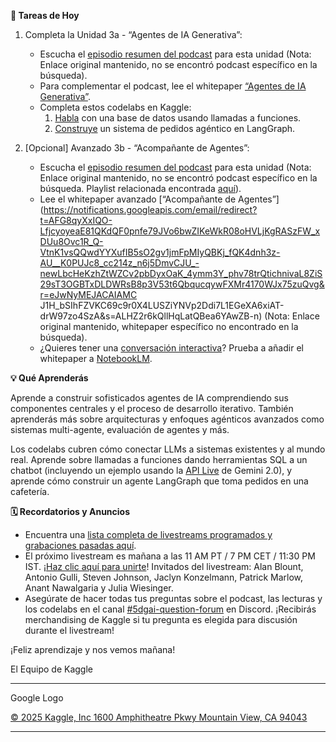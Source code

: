 **🎒 Tareas de Hoy**

1.  Completa la Unidad 3a - “Agentes de IA Generativa”:
    * Escucha el [episodio resumen del podcast](https://notifications.googleapis.com/email/redirect?t=AFG8qyVCESZa0j4i-MlDHkQCtOnLPqtngKl8CjCa6bZKTFBocrBqtC2lAwjwg3s19ZuaYkSxNXt3lA2aKScifwA2a5ugtBRTg-mvm5yVXFTSTxh3le6Rw-5AZVt7Mx5fZ9_cV_BAE4GoWz7xU92IRtmDiEdhrqI0TsrZhqQoRHxQt_hNG2lscmQRvryE71XqGnV7mgzTn1wxtcL3Jtugh5S6T4AX2kiUTu5Fd-YIvoAn0GGbFrx-tyKkc1I-dc5_GmIqCg&r=eJzLKCkpKLbS1y8vL9erzC8tKU1K1UvOz9UvTyxJzrAvs3Ux9k4srDIPCzeyUMvJLC6xDfApdEsM8Uw3ya0sja_09iooc7MIdzXySkt0N812Ly3Ld1XLzEtJrbA1AQDg1R__&s=ALHZ2r7sVs4LjV6Jb_c_ihZbZKYd) para esta unidad (Nota: Enlace original mantenido, no se encontró podcast específico en la búsqueda).
    * Para complementar el podcast, lee el whitepaper [“Agentes de IA Generativa”](https://www.kaggle.com/whitepaper-agents).
    * Completa estos codelabs en Kaggle:
        1.  [Habla](https://www.kaggle.com/code/markishere/day-3-function-calling-with-the-gemini-api) con una base de datos usando llamadas a funciones.
        2.  [Construye](https://www.kaggle.com/code/markishere/day-3-building-an-agent-with-langgraph) un sistema de pedidos agéntico en LangGraph.

2.  [Opcional] Avanzado 3b - “Acompañante de Agentes”:
    * Escucha el [episodio resumen del podcast](https://notifications.googleapis.com/email/redirect?t=AFG8qyXWwVRmgsUDRG-fBVWsc5ft9FxFjGhxQVchHeqBH_yn9FffHM3QdYq5M63K_zo8KjQWMSWFBb0rl_vLeihinxrAd0pmW7We7xgtKXjFaFRjO0KUjO50wOZK6rLM_RAupWzVyjMgRWMHoAtdpXO9WEfFlQuq_9zvq3OvkaGc0dse-XyNDtY7exnhsUlmRvRJGTov5RwlEIQZzvUe3AIlmaU2Wi4MPpkoqBkBrc-LgwRwqf6e8JFldVNC490_Rl4ifw&r=eJzLKCkpKLbS1y8vL9erzC8tKU1K1UvOz9UvTyxJzrAvszUvSgouL9E1z08JVMvJLC6xDfApdEsM8Uw3ya0sja_09iooc7MIdzXySkt0N812Ly3Ld1XLzEtJrbA1BQD5KSB1&s=ALHZ2r4BIpxK57diQXU9SRJfdqt6) para esta unidad (Nota: Enlace original mantenido, no se encontró podcast específico en la búsqueda. Playlist relacionada encontrada [aquí](https://www.youtube.com/playlist?list=PLqFaTIg4myu8GFXsSEicf6q_ExhfOr5ck)).
    * Lee el whitepaper avanzado [“Acompañante de Agentes”](https://notifications.googleapis.com/email/redirect?t=AFG8qyXxIQO-LfjcyoyeaE81QKdQF0pnfe79JVo6bwZIKeWkR08oHVLjKgRASzFW_xDUu8Ovc1R_Q-VtnK1vsQQwdYYXufIB5sO2gv1jmFpMIyQBKj_fQK4dnh3z-AU__K0PUJc8_cc214z_n6j5DmvCJU_-newLbcHeKzhZtWZCv2pbDyxOaK_4ymm3Y_phv78trQtichnivaL8ZiS29sT3OGBTxDLDWRsB8p3V53t6QbqucqywFXMr4170WJx75zuQvg&r=eJwNyMEJACAIAMC J1H_bSIhFZVKC69c9r0X4LUSZiYNVp2Ddi7L1EGeXA6xiAT-drW97zo4SzA&s=ALHZ2r6kQllHqLatQBea6YAwZB-n) (Nota: Enlace original mantenido, whitepaper específico no encontrado en la búsqueda).
    * ¿Quieres tener una [conversación interactiva](https://notifications.googleapis.com/email/redirect?t=AFG8qyVvayxG1T1h-HUgDoD4uNvXZoA0c2dwUIeUiI3MGAiUGXvPHpLyBNLiwoPFtISvKP4vPOUxYAkNVxzoorNOQTXPyQ8g0zUdLCdj6D31xeVrpCWQgX-FriVz4Nv0zkW3FfffFpWuj6FW8ZeGIbrpJ7cuNLEYFOwWQur69gkINF7A_PSJCRbnkOc1W_PmipTDUukuW7UBK7Wm0aIOrs4fvyV6k4km6DM0xNtAi4UVG6wqFHnbZwpuf81VmiWatUNORg&r=eJwNyMEOgjAMANC_4Qalc65gsnDyEzwbgQroWJetxN-X28tbVVO5AZQjJcnaLCJL4GaSHaIojyLfsMMrlh9nwCtdkMgNa_Acq8zvp0raJo_WkHEtVuWzzR5Pme4sbG2HtnfU2_r--APkjiG9&s=ALHZ2r4uPhGodMAR8m9OVmAUut0s)? Prueba a añadir el whitepaper a [NotebookLM](https://notebooklm.google.com/).

**💡 Qué Aprenderás**

Aprende a construir sofisticados agentes de IA comprendiendo sus componentes centrales y el proceso de desarrollo iterativo. También aprenderás más sobre arquitecturas y enfoques agénticos avanzados como sistemas multi-agente, evaluación de agentes y más.

Los codelabs cubren cómo conectar LLMs a sistemas existentes y al mundo real. Aprende sobre llamadas a funciones dando herramientas SQL a un chatbot (incluyendo un ejemplo usando la [API Live](https://ai.google.dev/gemini-api/docs/live?hl=es-419) de Gemini 2.0), y aprende cómo construir un agente LangGraph que toma pedidos en una cafetería.

**🗓️ Recordatorios y Anuncios**

* Encuentra una [lista completa de livestreams programados y grabaciones pasadas aquí](https://notifications.googleapis.com/email/redirect?t=AFG8qyU_nzPRR9CrOTbGSOhREJWMVTNeFXVvJSsFj8YAhMOEYFgKQ9MjOQa2UfR6eOAhBt6yYvZgJ6rv-0WKdzVVTthsbTjW-KRXQG2_VV1qb60TxcdLoXY4ynoT3FmGUd24cnNaSLZwT7gt1Nl9bJyxx5hJECYzvAVQRSWpTZ-2i1qgKlIIosf6wBOq2Oao4Chs0MfQ123SwxJP07myuvB8DZT2GzuMxVLorD_6Ted5Jxcmcf2ssIXcrFF61JQ0vpeyJA&r=eJzLKCkpKLbS16_MLy0pTUrVS87P1S_ISazMySwusQcRtgE-hW6JIZ7pJrmVpbo5SU4hRaEF-YGBnlVRURVlRf6JAaZqxZm2Hq5JIea-VWWZpm5l7qkpAQCzah_7&s=ALHZ2r60qkZCQ0683pkXbXP2bAHn).
* El próximo livestream es mañana a las 11 AM PT / 7 PM CET / 11:30 PM IST. [¡Haz clic aquí para unirte](https://notifications.googleapis.com/email/redirect?t=AFG8qyXMiRKax2z7Yn88Bk7cvThB6NaSpRCG2frZLYztiZ8IHrh3nDqcZ1X7JWCYadgatYZr2k-dWqz8vC6FZs5x1K7cmKftnr8y9Y6HaS22IjN6CsJYAV2OoqftUAnwyR7R0kooNbwkRvxIr4IW0voqPwfy1jtzQTSqgZgxm6sYjg3d320bUbaTyKIf3NJUOAcnOeqC7h5Xelphrc5dkzWro-fQnsnVHmELDf8cWSzFmEvNm3I4fjp1uO73HAvX5QhKWA&r=eJzLKCkpKLbS1y8vL9erzC8tKU1K1UvOz9XPySxL1U838w3zdK1yC8mKBAAzZA6M&s=ALHZ2r72hzgtv-9i9MmuNMK7HoFk)! Invitados del livestream: Alan Blount, Antonio Gulli, Steven Johnson, Jaclyn Konzelmann, Patrick Marlow, Anant Nawalgaria y Julia Wiesinger.
* Asegúrate de hacer todas tus preguntas sobre el podcast, las lecturas y los codelabs en el canal [#5dgai-question-forum](https://notifications.googleapis.com/email/redirect?t=AFG8qyWQRDgp1x7lKvLO20g5cp8iOn6x9e4cFfNGMhNEzanPjJCQoaT3V7aveZ6C9FqtyQg_cE_qF3tn7aALFKb0d6qJRjOZMkAnL8-YS1NhRZ5VhiulfcCJFRywuqdcvtXWq7XuNo6kgOeoo9efZt0euNGYWlNQXAglVlSY1IP51hTr3s5xUvuCBr0KFlPYboJsPjXEBUzKsZMlFRYL8L7bTcMdXD_VpsxnybrJty8Z26g41Cnkl_RBtnkxSTNs0W27eQ&r=eJwFwQEKgCAQBMAfdbt65tlvQgWD0kj_TzNtrXceIuWaeXxly-OR3M7e6z2FBB1hLhliCjsBoUcI0RQGdVD6pD_jUBKb&s=ALHZ2r6iMPfzjFPdeFpgm2BGObQk) en Discord. ¡Recibirás merchandising de Kaggle si tu pregunta es elegida para discusión durante el livestream!

¡Feliz aprendizaje y nos vemos mañana!

El Equipo de Kaggle

---

Google Logo

[© 2025 Kaggle, Inc 1600 Amphitheatre Pkwy Mountain View, CA 94043](https://www.kaggle.com/)

---